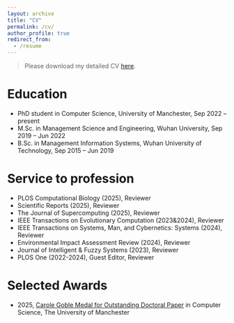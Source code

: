 ```yaml
---
layout: archive
title: "CV"
permalink: /cv/
author_profile: true
redirect_from:
  - /resume
---
```


<!-- {% include base_path %} -->

> Please download my detailed CV [here](https://drive.google.com/file/d/1-GklkYfnlO5leNHX4KhMRysg4YwXM90X/view?usp=sharing).


Education
======
* PhD student in Computer Science, University of Manchester, Sep 2022 – present
* M.Sc. in Management Science and Engineering, Wuhan University, Sep 2019 – Jun 2022
* B.Sc. in Management Information Systems, Wuhan University of Technology, Sep 2015 – Jun 2019

Service to profession
======
* PLOS Computational Biology (2025), Reviewer
* Scientific Reports (2025), Reviewer
* The Journal of Supercomputing (2025), Reviewer
* IEEE Transactions on Evolutionary Computation (2023&2024), Reviewer
* IEEE Transactions on Systems, Man, and Cybernetics: Systems (2024), Reviewer
* Environmental Impact Assessment Review (2024), Reviewer
* Journal of Intelligent & Fuzzy Systems (2023), Reviewer
* PLOS One (2022-2024), Guest Editor, Reviewer


Selected Awards
======
* 2025, [Carole Goble Medal for Outstanding Doctoral Paper](https://studentnet.cs.manchester.ac.uk/pgr/symposium/prizes.php) in Computer Science, The University of Manchester

<!-- Work experience
======
* Spring 2024: Academic Pages Collaborator
  * Github University
  * Duties includes: Updates and improvements to template
  * Supervisor: The Users

* Fall 2015: Research Assistant
  * Github University
  * Duties included: Merging pull requests
  * Supervisor: Professor Hub

* Summer 2015: Research Assistant
  * Github University
  * Duties included: Tagging issues
  * Supervisor: Professor Git
  
Skills
======
* Skill 1
* Skill 2
  * Sub-skill 2.1
  * Sub-skill 2.2
  * Sub-skill 2.3
* Skill 3

Publications
======
  <ul>{% for post in site.publications reversed %}
    {% include archive-single-cv.html %}
  {% endfor %}</ul>
  
Talks
======
  <ul>{% for post in site.talks reversed %}
    {% include archive-single-talk-cv.html  %}
  {% endfor %}</ul>
  
Teaching
======
  <ul>{% for post in site.teaching reversed %}
    {% include archive-single-cv.html %}
  {% endfor %}</ul>
  
Service and leadership
======
* Currently signed in to 43 different slack teams -->
